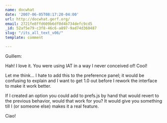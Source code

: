 ```yaml
---
name: docwhat
date: '2007-06-05T08:17:20-04:00'
url: http://docwhat.gerf.org/
email: 2721fe8ffd609b6df0d4b734defc9cd5
_id: 52af5e79-c3f8-46c6-a897-9ad74d360487
slug: "/its_all_text_v06/"
template: comment

---
```


Guillem:

Hah!  I love it.  You were using IAT in a way I never conceived of!  Cool!

Let me think&hellip;  I hate to add this to the preference panel; it would be confusing to explain and I want to get 1.0 out before I rework the interface to make it work better.

If I created an option you could add to prefs.js by hand that would revert to the previous behavior, would that work for you?  It would give you something till I (or someone else) makes it a real feature.

Ciao!
